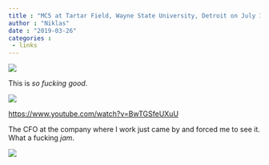 ```yaml
---
title : "MC5 at Tartar Field, Wayne State University, Detroit on July 19th, 1970"
author : "Niklas"
date : "2019-03-26"
categories : 
 - links
---
```


![](https://niklasblog.com/wp-content/Screenshot-2019-03-26-at-16.15.jpeg)

This is _so fucking good_.

![](https://niklasblog.com/wp-content/Screenshot-2019-03-26-at-16.14.jpeg)

https://www.youtube.com/watch?v=BwTGSfeUXuU

The CFO at the company where I work just came by and forced me to see it. What a fucking _jam_.

![](https://niklasblog.com/wp-content/Screenshot-2019-03-26-at-16.15.54.jpg)
